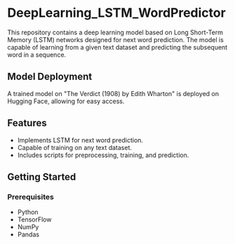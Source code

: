 # DeepLearning_LSTM_WordPredictor

This repository contains a deep learning model based on Long Short-Term Memory (LSTM) networks designed for next word prediction. The model is capable of learning from a given text dataset and predicting the subsequent word in a sequence.

## Model Deployment

A trained model on "The Verdict (1908) by Edith Wharton" is deployed on Hugging Face, allowing for easy access.

## Features

- Implements LSTM for next word prediction.
- Capable of training on any text dataset.
- Includes scripts for preprocessing, training, and prediction.


## Getting Started

### Prerequisites

- Python
- TensorFlow
- NumPy
- Pandas

